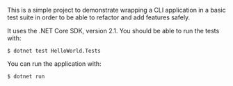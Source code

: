 This is a simple project to demonstrate wrapping a CLI application in a basic
test suite in order to be able to refactor and add features safely.

It uses the .NET Core SDK, version 2.1.  You should be able to run the tests
with:

    $ dotnet test HelloWorld.Tests

You can run the application with:

    $ dotnet run
